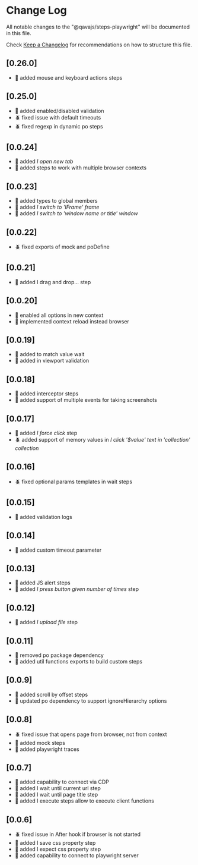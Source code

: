 # Change Log

All notable changes to the "@qavajs/steps-playwright" will be documented in this file.

Check [Keep a Changelog](http://keepachangelog.com/) for recommendations on how to structure this file.

## [0.26.0]
- :rocket: added mouse and keyboard actions steps

## [0.25.0]
- :rocket: added enabled/disabled validation
- :beetle: fixed issue with default timeouts
- :beetle: fixed regexp in dynamic po steps
  
## [0.0.24]
- :rocket: added _I open new tab_
- :rocket: added steps to work with multiple browser contexts

## [0.0.23]
- :rocket: added types to global members
- :rocket: added _I switch to 'IFrame' frame_
- :rocket: added _I switch to 'window name or title' window_

## [0.0.22]
- :beetle: fixed exports of mock and poDefine

## [0.0.21]
- :rocket: added I drag and drop... step

## [0.0.20]
- :rocket: enabled all options in new context
- :rocket: implemented context reload instead browser

## [0.0.19]
- :rocket: added to match value wait
- :rocket: added in viewport validation

## [0.0.18]
- :rocket: added interceptor steps
- :rocket: added support of multiple events for taking screenshots

## [0.0.17]
- :rocket: added _I force click_ step
- :beetle: added support of memory values in _I click '$value' text in 'collection' collection_

## [0.0.16]
- :beetle: fixed optional params templates in wait steps

## [0.0.15]
- :rocket: added validation logs

## [0.0.14]
- :rocket: added custom timeout parameter

## [0.0.13]
- :rocket: added JS alert steps
- :rocket: added _I press button given number of times_ step

## [0.0.12]
- :rocket: added _I upload file_ step

## [0.0.11]
- :rocket: removed po package dependency
- :rocket: added util functions exports to build custom steps

## [0.0.9]
- :rocket: added scroll by offset steps
- :rocket: updated po dependency to support ignoreHierarchy options
 
## [0.0.8]
- :beetle: fixed issue that opens page from browser, not from context
- :rocket: added mock steps
- :rocket: added playwright traces

## [0.0.7]
- :rocket: added capability to connect via CDP
- :rocket: added I wait until current url step
- :rocket: added I wait until page title step
- :rocket: added I execute steps allow to execute client functions

## [0.0.6]
- :beetle: fixed issue in After hook if browser is not started
- :rocket: added I save css property step
- :rocket: added I expect css property step
- :rocket: added capability to connect to playwright server
